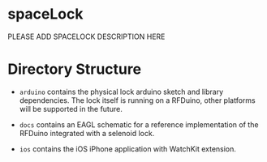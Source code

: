 # spaceLock

PLEASE ADD SPACELOCK DESCRIPTION HERE

# Directory Structure

* <code>arduino</code> contains the physical lock arduino sketch and library dependencies. The lock itself is running on a RFDuino, other platforms will be supported in the future.

* <code>docs</code> contains an EAGL schematic for a reference implementation of the RFDuino integrated with a selenoid lock.

* <code>ios</code> contains the iOS iPhone application with WatchKit extension.


